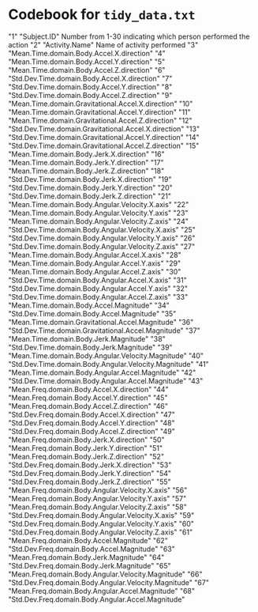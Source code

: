 # Codebook for `tidy_data.txt`

"1" "Subject.ID" Number from 1-30 indicating which person performed the action
"2" "Activity.Name" Name of activity performed
"3" "Mean.Time.domain.Body.Accel.X.direction"
"4" "Mean.Time.domain.Body.Accel.Y.direction"
"5" "Mean.Time.domain.Body.Accel.Z.direction"
"6" "Std.Dev.Time.domain.Body.Accel.X.direction"
"7" "Std.Dev.Time.domain.Body.Accel.Y.direction"
"8" "Std.Dev.Time.domain.Body.Accel.Z.direction"
"9" "Mean.Time.domain.Gravitational.Accel.X.direction"
"10" "Mean.Time.domain.Gravitational.Accel.Y.direction"
"11" "Mean.Time.domain.Gravitational.Accel.Z.direction"
"12" "Std.Dev.Time.domain.Gravitational.Accel.X.direction"
"13" "Std.Dev.Time.domain.Gravitational.Accel.Y.direction"
"14" "Std.Dev.Time.domain.Gravitational.Accel.Z.direction"
"15" "Mean.Time.domain.Body.Jerk.X.direction"
"16" "Mean.Time.domain.Body.Jerk.Y.direction"
"17" "Mean.Time.domain.Body.Jerk.Z.direction"
"18" "Std.Dev.Time.domain.Body.Jerk.X.direction"
"19" "Std.Dev.Time.domain.Body.Jerk.Y.direction"
"20" "Std.Dev.Time.domain.Body.Jerk.Z.direction"
"21" "Mean.Time.domain.Body.Angular.Velocity.X.axis"
"22" "Mean.Time.domain.Body.Angular.Velocity.Y.axis"
"23" "Mean.Time.domain.Body.Angular.Velocity.Z.axis"
"24" "Std.Dev.Time.domain.Body.Angular.Velocity.X.axis"
"25" "Std.Dev.Time.domain.Body.Angular.Velocity.Y.axis"
"26" "Std.Dev.Time.domain.Body.Angular.Velocity.Z.axis"
"27" "Mean.Time.domain.Body.Angular.Accel.X.axis"
"28" "Mean.Time.domain.Body.Angular.Accel.Y.axis"
"29" "Mean.Time.domain.Body.Angular.Accel.Z.axis"
"30" "Std.Dev.Time.domain.Body.Angular.Accel.X.axis"
"31" "Std.Dev.Time.domain.Body.Angular.Accel.Y.axis"
"32" "Std.Dev.Time.domain.Body.Angular.Accel.Z.axis"
"33" "Mean.Time.domain.Body.Accel.Magnitude"
"34" "Std.Dev.Time.domain.Body.Accel.Magnitude"
"35" "Mean.Time.domain.Gravitational.Accel.Magnitude"
"36" "Std.Dev.Time.domain.Gravitational.Accel.Magnitude"
"37" "Mean.Time.domain.Body.Jerk.Magnitude"
"38" "Std.Dev.Time.domain.Body.Jerk.Magnitude"
"39" "Mean.Time.domain.Body.Angular.Velocity.Magnitude"
"40" "Std.Dev.Time.domain.Body.Angular.Velocity.Magnitude"
"41" "Mean.Time.domain.Body.Angular.Accel.Magnitude"
"42" "Std.Dev.Time.domain.Body.Angular.Accel.Magnitude"
"43" "Mean.Freq.domain.Body.Accel.X.direction"
"44" "Mean.Freq.domain.Body.Accel.Y.direction"
"45" "Mean.Freq.domain.Body.Accel.Z.direction"
"46" "Std.Dev.Freq.domain.Body.Accel.X.direction"
"47" "Std.Dev.Freq.domain.Body.Accel.Y.direction"
"48" "Std.Dev.Freq.domain.Body.Accel.Z.direction"
"49" "Mean.Freq.domain.Body.Jerk.X.direction"
"50" "Mean.Freq.domain.Body.Jerk.Y.direction"
"51" "Mean.Freq.domain.Body.Jerk.Z.direction"
"52" "Std.Dev.Freq.domain.Body.Jerk.X.direction"
"53" "Std.Dev.Freq.domain.Body.Jerk.Y.direction"
"54" "Std.Dev.Freq.domain.Body.Jerk.Z.direction"
"55" "Mean.Freq.domain.Body.Angular.Velocity.X.axis"
"56" "Mean.Freq.domain.Body.Angular.Velocity.Y.axis"
"57" "Mean.Freq.domain.Body.Angular.Velocity.Z.axis"
"58" "Std.Dev.Freq.domain.Body.Angular.Velocity.X.axis"
"59" "Std.Dev.Freq.domain.Body.Angular.Velocity.Y.axis"
"60" "Std.Dev.Freq.domain.Body.Angular.Velocity.Z.axis"
"61" "Mean.Freq.domain.Body.Accel.Magnitude"
"62" "Std.Dev.Freq.domain.Body.Accel.Magnitude"
"63" "Mean.Freq.domain.Body.Jerk.Magnitude"
"64" "Std.Dev.Freq.domain.Body.Jerk.Magnitude"
"65" "Mean.Freq.domain.Body.Angular.Velocity.Magnitude"
"66" "Std.Dev.Freq.domain.Body.Angular.Velocity.Magnitude"
"67" "Mean.Freq.domain.Body.Angular.Accel.Magnitude"
"68" "Std.Dev.Freq.domain.Body.Angular.Accel.Magnitude"
